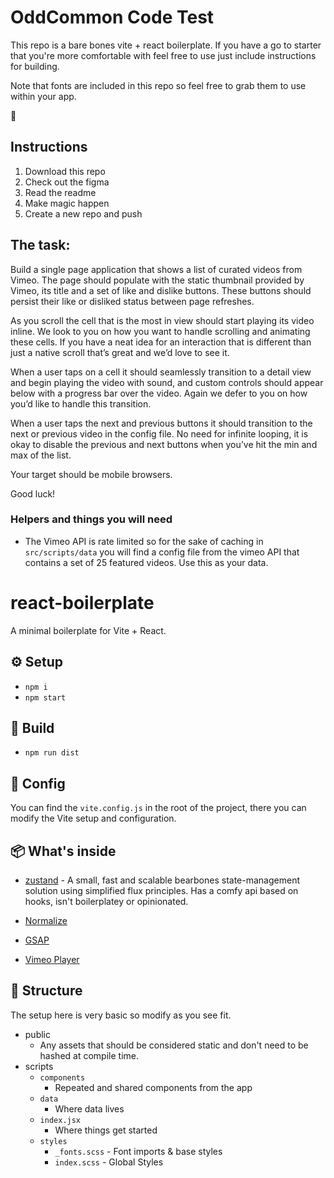 # OddCommon Code Test

This repo is a bare bones vite + react boilerplate. If you have a go to starter that you're more comfortable with feel free to use just include instructions for building.

Note that fonts are included in this repo so feel free to grab them to use within your app.

🤘

## Instructions

1. Download this repo
2. Check out the figma
3. Read the readme
4. Make magic happen
5. Create a new repo and push

## The task:

Build a single page application that shows a list of curated videos from Vimeo. The page should populate with the static thumbnail provided by Vimeo, its title and a set of like and dislike buttons. These buttons should persist their like or disliked status between page refreshes.

As you scroll the cell that is the most in view should start playing its video inline. We look to you on how you want to handle scrolling and animating these cells. If you have a neat idea for an interaction that is different than just a native scroll that’s great and we’d love to see it.

When a user taps on a cell it should seamlessly transition to a detail view and begin playing the video with sound, and custom controls should appear below with a progress bar over the video. Again we defer to you on how you’d like to handle this transition.

When a user taps the next and previous buttons it should transition to the next or previous video in the config file. No need for infinite looping, it is okay to disable the previous and next buttons when you’ve hit the min and max of the list.

Your target should be mobile browsers.

Good luck!

### Helpers and things you will need

- The Vimeo API is rate limited so for the sake of caching in `src/scripts/data` you will find a config file from the vimeo API that contains a set of 25 featured videos. Use this as your data.

# react-boilerplate

A minimal boilerplate for Vite + React.

## ⚙️ Setup

- `npm i`
- `npm start`

## 🔨 Build

- `npm run dist`

## 🚧 Config

You can find the `vite.config.js` in the root of the project, there you can modify the Vite setup and configuration.

## 📦 What's inside

- [zustand](https://github.com/pmndrs/zustand) - A small, fast and scalable bearbones state-management solution using simplified flux principles. Has a comfy api based on hooks, isn't boilerplatey or opinionated.

- [Normalize](modern-normalize)

- [GSAP](https://greensock.com/gsap/)

- [Vimeo Player](https://www.npmjs.com/package/@vimeo/player)

## 📐 Structure

The setup here is very basic so modify as you see fit.

- public
  - Any assets that should be considered static and don't need to be hashed at compile time.
- scripts
  - `components`
    - Repeated and shared components from the app
  - `data`
    - Where data lives
  - `index.jsx`
    - Where things get started
  - `styles`
    - `_fonts.scss` - Font imports & base styles
    - `index.scss` - Global Styles
